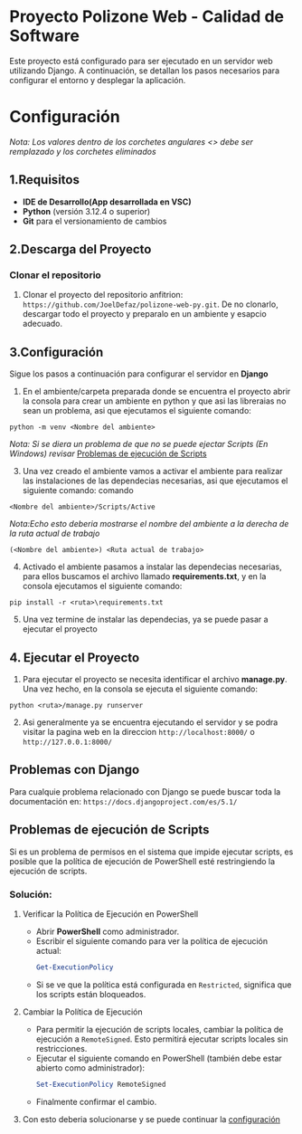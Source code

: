# Proyecto Polizone Web - Calidad de Software

Este proyecto está configurado para ser ejecutado en un servidor web utilizando Django. A continuación, se detallan los pasos necesarios para configurar el entorno y desplegar la aplicación.

# Configuración

*Nota: Los valores dentro de los corchetes angulares <> debe ser remplazado y los corchetes eliminados*

## 1.Requisitos

- **IDE de Desarrollo(App desarrollada en VSC)**
- **Python** (versión 3.12.4 o superior)
- **Git** para el versionamiento de cambios

## 2.Descarga del Proyecto
### Clonar el repositorio

1. Clonar el proyecto del repositorio anfitrion: `https://github.com/JoelDefaz/polizone-web-py.git`. De no clonarlo, descargar todo el proyecto y preparalo en un ambiente y esapcio adecuado.

## 3.Configuración

Sigue los pasos a continuación para configurar el servidor en **Django**


1. En el ambiente/carpeta preparada donde se encuentra el proyecto abrir la consola para crear un ambiente en python y que asi las libreraias no sean un problema, asi que ejecutamos el siguiente comando:
```
python -m venv <Nombre del ambiente>
```

*Nota: Si se diera un problema de que no se puede ejectar Scripts (En Windows) revisar*
[Problemas de ejecución de Scripts](#problemas-de-ejecución-de-scripts)


3. Una vez creado el ambiente vamos a activar el ambiente para realizar las instalaciones de las dependecias necesarias, asi que ejecutamos el siguiente comando:
comando
```
<Nombre del ambiente>/Scripts/Active
```
*Nota:Echo esto deberia mostrarse el nombre del ambiente a la derecha de la ruta actual de  trabajo*
```
(<Nombre del ambiente>) <Ruta actual de trabajo>
```
4. Activado el ambiente pasamos a instalar las dependecias necesarias, para ellos buscamos el archivo llamado **requirements.txt**, y en la consola ejecutamos el siguiente comando:
```
pip install -r <ruta>\requirements.txt 
```
5. Una vez termine de instalar las dependecias, ya se puede pasar a ejecutar el proyecto

## 4. Ejecutar el Proyecto

1. Para ejecutar el proyecto se necesita identificar el archivo **manage.py**. Una vez hecho, en la consola se ejecuta el siguiente comando:
```
python <ruta>/manage.py runserver
```
2. Asi generalmente ya se encuentra ejecutando el servidor y se podra visitar la pagina web en la direccion `http://localhost:8000/` o `http://127.0.0.1:8000/`

## Problemas con Django
Para cualquie problema relacionado con Django se puede buscar toda la documentación en: `https://docs.djangoproject.com/es/5.1/`

## Problemas de ejecución de Scripts

Si es un problema de permisos en el sistema que impide ejecutar scripts, es posible que la política de ejecución de PowerShell esté restringiendo la ejecución de scripts.

### Solución:
1. Verificar la Política de Ejecución en PowerShell
   - Abrir **PowerShell** como administrador.
   - Escribir el siguiente comando para ver la política de ejecución actual:
     ```powershell
     Get-ExecutionPolicy
     ```
   - Si se ve que la política está configurada en `Restricted`, significa que los scripts están bloqueados.

2. Cambiar la Política de Ejecución
   - Para permitir la ejecución de scripts locales, cambiar la política de ejecución a `RemoteSigned`. Esto permitirá ejecutar scripts locales sin restricciones.
   - Ejecutar el siguiente comando en PowerShell (también debe estar abierto como administrador):
     ```powershell
     Set-ExecutionPolicy RemoteSigned
     ```
   - Finalmente confirmar el cambio.

3. Con esto deberia solucionarse y se puede continuar la [configuración](#configuración)
